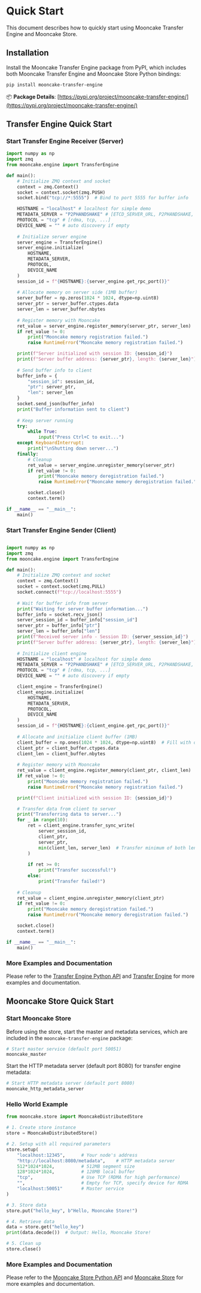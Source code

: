 # Quick Start

This document describes how to quickly start using Mooncake Transfer Engine and Mooncake Store.

## Installation

Install the Mooncake Transfer Engine package from PyPI, which includes both Mooncake Transfer Engine and Mooncake Store Python bindings:

```bash
pip install mooncake-transfer-engine
```

📦 **Package Details**: [https://pypi.org/project/mooncake-transfer-engine/](https://pypi.org/project/mooncake-transfer-engine/)

## Transfer Engine Quick Start

### Start Transfer Engine Receiver (Server)

```python
import numpy as np
import zmq
from mooncake.engine import TransferEngine

def main():
    # Initialize ZMQ context and socket
    context = zmq.Context()
    socket = context.socket(zmq.PUSH)
    socket.bind("tcp://*:5555")  # Bind to port 5555 for buffer info

    HOSTNAME = "localhost" # localhost for simple demo
    METADATA_SERVER = "P2PHANDSHAKE" # [ETCD_SERVER_URL, P2PHANDSHAKE, ...]
    PROTOCOL = "tcp" # [rdma, tcp, ...]
    DEVICE_NAME = "" # auto discovery if empty
    
    # Initialize server engine
    server_engine = TransferEngine()
    server_engine.initialize(
        HOSTNAME,
        METADATA_SERVER,
        PROTOCOL,
        DEVICE_NAME
    )
    session_id = f"{HOSTNAME}:{server_engine.get_rpc_port()}"
    
    # Allocate memory on server side (1MB buffer)
    server_buffer = np.zeros(1024 * 1024, dtype=np.uint8)
    server_ptr = server_buffer.ctypes.data
    server_len = server_buffer.nbytes
    
    # Register memory with Mooncake
    ret_value = server_engine.register_memory(server_ptr, server_len)
    if ret_value != 0:
        print("Mooncake memory registration failed.")
        raise RuntimeError("Mooncake memory registration failed.")

    print(f"Server initialized with session ID: {session_id}")
    print(f"Server buffer address: {server_ptr}, length: {server_len}")
    
    # Send buffer info to client
    buffer_info = {
        "session_id": session_id,
        "ptr": server_ptr,
        "len": server_len
    }
    socket.send_json(buffer_info)
    print("Buffer information sent to client")
    
    # Keep server running
    try:
        while True:
            input("Press Ctrl+C to exit...")
    except KeyboardInterrupt:
        print("\nShutting down server...")
    finally:
        # Cleanup
        ret_value = server_engine.unregister_memory(server_ptr)
        if ret_value != 0:
            print("Mooncake memory deregistration failed.")
            raise RuntimeError("Mooncake memory deregistration failed.")

        socket.close()
        context.term()

if __name__ == "__main__":
    main() 
```

### Start Transfer Engine Sender (Client)

```python

import numpy as np
import zmq
from mooncake.engine import TransferEngine

def main():
    # Initialize ZMQ context and socket
    context = zmq.Context()
    socket = context.socket(zmq.PULL)
    socket.connect(f"tcp://localhost:5555")
    
    # Wait for buffer info from server
    print("Waiting for server buffer information...")
    buffer_info = socket.recv_json()
    server_session_id = buffer_info["session_id"]
    server_ptr = buffer_info["ptr"]
    server_len = buffer_info["len"]
    print(f"Received server info - Session ID: {server_session_id}")
    print(f"Server buffer address: {server_ptr}, length: {server_len}")
    
    # Initialize client engine
    HOSTNAME = "localhost" # localhost for simple demo
    METADATA_SERVER = "P2PHANDSHAKE" # [ETCD_SERVER_URL, P2PHANDSHAKE, ...]
    PROTOCOL = "tcp" # [rdma, tcp, ...]
    DEVICE_NAME = "" # auto discovery if empty

    client_engine = TransferEngine()
    client_engine.initialize(
        HOSTNAME,
        METADATA_SERVER,
        PROTOCOL,
        DEVICE_NAME
    )
    session_id = f"{HOSTNAME}:{client_engine.get_rpc_port()}"
    
    # Allocate and initialize client buffer (1MB)
    client_buffer = np.ones(1024 * 1024, dtype=np.uint8)  # Fill with ones
    client_ptr = client_buffer.ctypes.data
    client_len = client_buffer.nbytes
    
    # Register memory with Mooncake
    ret_value = client_engine.register_memory(client_ptr, client_len)
    if ret_value != 0:
        print("Mooncake memory registration failed.")
        raise RuntimeError("Mooncake memory registration failed.")

    print(f"Client initialized with session ID: {session_id}")

    # Transfer data from client to server
    print("Transferring data to server...")
    for _ in range(10):
        ret = client_engine.transfer_sync_write(
            server_session_id,
            client_ptr,
            server_ptr,
            min(client_len, server_len)  # Transfer minimum of both lengths
        )
    
        if ret >= 0:
            print("Transfer successful!")
        else:
            print("Transfer failed!")
    
    # Cleanup
    ret_value = client_engine.unregister_memory(client_ptr)
    if ret_value != 0:
        print("Mooncake memory deregistration failed.")
        raise RuntimeError("Mooncake memory deregistration failed.")

    socket.close()
    context.term()

if __name__ == "__main__":
    main() 
```

### More Examples and Documentation

Please refer to the [Transfer Engine Python API](../python-api-reference/transfer-engine.md) and [Transfer Engine](../design/transfer-engine.md) for more examples and documentation.

## Mooncake Store Quick Start

### Start Mooncake Store

Before using the store, start the master and metadata services, which are included in the `mooncake-transfer-engine` package:

```bash
# Start master service (default port 50051)
mooncake_master
```
Start the HTTP metadata server (default port 8080) for transfer engine metadata:
```bash
# Start HTTP metadata server (default port 8080) 
mooncake_http_metadata_server
```

### Hello World Example

```python
from mooncake.store import MooncakeDistributedStore

# 1. Create store instance
store = MooncakeDistributedStore()

# 2. Setup with all required parameters
store.setup(
    "localhost:12345",      # Your node's address
    "http://localhost:8080/metadata",    # HTTP metadata server
    512*1024*1024,          # 512MB segment size
    128*1024*1024,          # 128MB local buffer
    "tcp",                  # Use TCP (RDMA for high performance)
    "",                     # Empty for TCP, specify device for RDMA
    "localhost:50051"       # Master service
)

# 3. Store data
store.put("hello_key", b"Hello, Mooncake Store!")

# 4. Retrieve data
data = store.get("hello_key")
print(data.decode())  # Output: Hello, Mooncake Store!

# 5. Clean up
store.close()
```

### More Examples and Documentation

Please refer to the [Mooncake Store Python API](../python-api-reference/mooncake-store.md) and [Mooncake Store](../design/mooncake-store.md) for more examples and documentation.